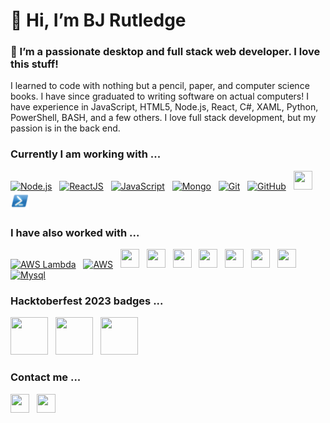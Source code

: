 # 👋 Hi, I’m BJ Rutledge
### 👀 I’m a passionate desktop and full stack web developer. I love this stuff! 

I learned to code with nothing but a pencil, paper, and computer science books. I have since graduated to writing software on actual computers! I have experience in JavaScript, HTML5, Node.js, React, C#, XAML, Python, PowerShell, BASH, and a few others. I love full stack development, but my passion is in the back end. 

### Currently I am working with ...

<a href="https://nodejs.org/en/about" target="_blank" title="Node.js" rel="noreferrer"><img src="https://www.vectorlogo.zone/logos/nodejs/nodejs-icon.svg" alt="Node.js" width="30" height="30"/></a>&nbsp;&nbsp;
<a href="https://react.dev/" target="_blank" title="ReactJS" rel="noreferrer"><img src="https://www.vectorlogo.zone/logos/reactjs/reactjs-icon.svg" alt="ReactJS" width="30" height="30"/></a>&nbsp;&nbsp;
<a href="https://developer.mozilla.org/en-US/docs/Web/JavaScript" target="_blank" title="JavaScript" rel="noreferrer"><img src="https://www.freepnglogos.com/uploads/javascript-png/javascript-vector-logo-yellow-png-transparent-javascript-vector-12.png" alt="JavaScript" width="30" height="30"/></a>&nbsp;&nbsp;
<a href="https://www.mongodb.com/" target="_blank" title="MongoDB" rel="noreferrer"><img src="https://www.vectorlogo.zone/logos/mongodb/mongodb-icon.svg" alt="Mongo" width="30" height="30"/></a>&nbsp;&nbsp;
<a href="https://git-scm.com/" target="_blank" title="Git" rel="noreferrer"><img src="https://www.vectorlogo.zone/logos/git-scm/git-scm-icon.svg" alt="Git" width="30" height="30"/></a>&nbsp;&nbsp;
<a href="https://www.github.com/bj-rutledge" target="_blank" title="GitHub" rel="noreferrer"><img src="https://www.vectorlogo.zone/logos/github/github-tile.svg" alt="GitHub" width="30" height="30"/></a>&nbsp;&nbsp;
<a href="https://cplusplus.com/reference/" title="C++" target="_blank" rel="noreferrer"><img src="https://upload.wikimedia.org/wikipedia/commons/thumb/1/18/ISO_C%2B%2B_Logo.svg/1822px-ISO_C%2B%2B_Logo.svg.png" alt="" width="30" height="30"/></a>&nbsp;&nbsp;
<a href="https://learn.microsoft.com/en-us/powershell/" title="PowerShell" target="_blank" rel="noreferrer"><img src="https://raw.githubusercontent.com/vscode-icons/vscode-icons/d8261c1374c68fd3cd4d418168db4004a508545d/icons/file_type_powershell2.svg" alt="" width="30" height="30"/></a>&nbsp;&nbsp;


### I have also worked with ...
<a href="https://aws.amazon.com/" target="_blank" title="AWS Lambda" rel="noreferrer"><img src="https://www.vectorlogo.zone/logos/amazon_awslambda/amazon_awslambda-ar21.svg" alt="AWS Lambda" width="30" height="30"/></a>&nbsp;&nbsp;
<a href="https://aws.amazon.com/" target="_blank" title="AWS" rel="noreferrer"><img src="https://www.vectorlogo.zone/logos/amazon_aws/amazon_aws-icon.svg" alt="AWS" width="30" height="30"/></a>&nbsp;&nbsp;
<a href="https://learn.microsoft.com/en-us/dotnet/csharp/" title="C#" target="_blank" rel="noreferrer"><img src="https://upload.wikimedia.org/wikipedia/commons/b/bd/Logo_C_sharp.svg" alt="" width="30" height="30"/></a>&nbsp;&nbsp;
<a href="https://www.java.com/en/" title="Java" target="_blank" rel="noreferrer"><img src="https://www.vectorlogo.zone/logos/java/java-icon.svg" alt="" width="30" height="30"/></a>&nbsp;&nbsp;
<a href="https://developer.mozilla.org/en-US/docs/Web/CSS" title="CSS" target="_blank" rel="noreferrer"><img src="https://www.vectorlogo.zone/logos/w3_css/w3_css-icon.svg" alt="" width="30" height="30"/></a>&nbsp;&nbsp;
<a href="https://www.postman.com/" title="Postman" target="_blank" rel="noreferrer"><img src="https://www.vectorlogo.zone/logos/getpostman/getpostman-icon.svg" alt="" width="30" height="30"/></a>&nbsp;&nbsp;
<a href="https://www.docker.com/" title="Docker" target="_blank" rel="noreferrer"><img src="https://www.vectorlogo.zone/logos/docker/docker-icon.svg" alt="" width="30" height="30"/></a>&nbsp;&nbsp;
<a href="https://www.sqlite.org/index.html" title="SQLite" target="_blank" rel="noreferrer"><img src="https://www.vectorlogo.zone/logos/sqlite/sqlite-icon.svg" alt="" width="30" height="30"/></a>&nbsp;&nbsp;
<a href="https://docs.python.org/3/" title="Python" target="_blank" rel="noreferrer"><img src="https://www.vectorlogo.zone/logos/python/python-icon.svg" alt="" width="30" height="30"/></a>&nbsp;&nbsp;
<a href="https://www.mysql.com/" target="_blank" title="Mysql" rel="noreferrer"><img src="https://www.vectorlogo.zone/logos/mysql/mysql-official.svg" alt="Mysql" width="30" height="30"/></a>&nbsp;&nbsp;


### Hacktoberfest 2023 badges ... 
<a href="https://holopin.me/bjrutledge" target="_blank" title="Hacktoberfest 2023 Participant" rel="noreferrer"><img src="https://assets.holopin.io/eyJidWNrZXQiOiJob2xvcGluLWFzc2V0cyIsImtleSI6ImFzc2V0cy9jbG16MW5neWQwMjM3bTN6am50c2V6Yng2IiwiZWRpdHMiOnsicm90YXRlIjpudWxsfX0=" alt="" width="60" height="60"/></a>&nbsp;&nbsp;
<a href="https://holopin.me/bjrutledge" target="_blank" title="Hacktoberfest 2023 Level 0" rel="noreferrer"><img src="https://assets.holopin.io/hf2023levels/level0-blue-0-0-0.webp" alt="" width="60" height="60"/></a>&nbsp;&nbsp;
<a href="https://holopin.me/bjrutledge" target="_blank" title="Hacktoberfest 2023 Level 1" rel="noreferrer"><img src="https://assets.holopin.io/hf2023levels/level1-blue-helmet-0-0.webp" alt="" width="60" height="60"/></a>&nbsp;&nbsp;


### Contact me ... 
<a href="https://www.linkedin.com/in/bj-rutledge" target="_blank" title="LinkedIn" rel="noreferrer"><img src="https://www.vectorlogo.zone/logos/linkedin/linkedin-icon.svg" alt="" width="30" height="30"/></a>&nbsp;&nbsp;
<a href="mailto:bjrutledge@outlook.com" target="_blank" title="Email" rel="noreferrer"><img src="https://www.logo.wine/a/logo/Outlook_on_the_web/Outlook_on_the_web-Logo.wine.svg" alt="" width="30" height="30"/></a>&nbsp;&nbsp;
